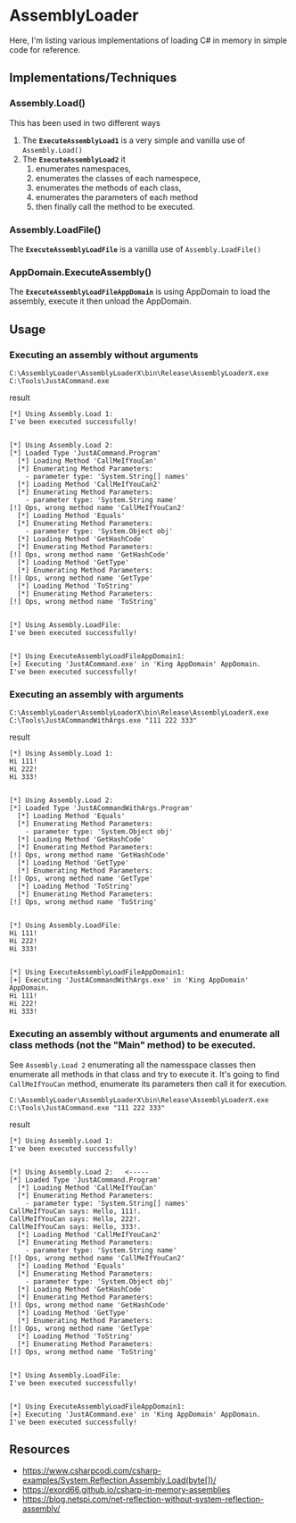 # AssemblyLoader
Here, I'm listing various implementations of loading C# in memory in simple code for reference.

## Implementations/Techniques 
### Assembly.Load()
This has been used in two different ways

1. The **`ExecuteAssemblyLoad1`** is a very simple and vanilla use of `Assembly.Load()`
2. The **`ExecuteAssemblyLoad2`** it 
   1. enumerates namespaces, 
   2. enumerates the classes of each namespece, 
   3. enumerates the methods of each class, 
   4. enumerates the parameters of each method 
   5. then finally call the method to be executed.

### Assembly.LoadFile()
The **`ExecuteAssemblyLoadFile`** is a vanilla use of `Assembly.LoadFile()`

### AppDomain.ExecuteAssembly()
The **`ExecuteAssemblyLoadFileAppDomain`** is using AppDomain to load the assembly, execute it then unload the AppDomain.


## Usage 

### Executing an assembly without arguments
```
C:\AssemblyLoader\AssemblyLoaderX\bin\Release\AssemblyLoaderX.exe C:\Tools\JustACommand.exe
```

result
```
[*] Using Assembly.Load 1:
I've been executed successfully!


[*] Using Assembly.Load 2:
[*] Loaded Type 'JustACommand.Program'
  [*] Loading Method 'CallMeIfYouCan'
  [*] Enumerating Method Parameters:
    - parameter type: 'System.String[] names'
  [*] Loading Method 'CallMeIfYouCan2'
  [*] Enumerating Method Parameters:
    - parameter type: 'System.String name'
[!] Ops, wrong method name 'CallMeIfYouCan2'
  [*] Loading Method 'Equals'
  [*] Enumerating Method Parameters:
    - parameter type: 'System.Object obj'
  [*] Loading Method 'GetHashCode'
  [*] Enumerating Method Parameters:
[!] Ops, wrong method name 'GetHashCode'
  [*] Loading Method 'GetType'
  [*] Enumerating Method Parameters:
[!] Ops, wrong method name 'GetType'
  [*] Loading Method 'ToString'
  [*] Enumerating Method Parameters:
[!] Ops, wrong method name 'ToString'


[*] Using Assembly.LoadFile:
I've been executed successfully!


[*] Using ExecuteAssemblyLoadFileAppDomain1:
[+] Executing 'JustACommand.exe' in 'King AppDomain' AppDomain.
I've been executed successfully!
```

### Executing an assembly with arguments
```
C:\AssemblyLoader\AssemblyLoaderX\bin\Release\AssemblyLoaderX.exe C:\Tools\JustACommandWithArgs.exe "111 222 333"
```
result
```
[*] Using Assembly.Load 1:
Hi 111!
Hi 222!
Hi 333!


[*] Using Assembly.Load 2:
[*] Loaded Type 'JustACommandWithArgs.Program'
  [*] Loading Method 'Equals'
  [*] Enumerating Method Parameters:
    - parameter type: 'System.Object obj'
  [*] Loading Method 'GetHashCode'
  [*] Enumerating Method Parameters:
[!] Ops, wrong method name 'GetHashCode'
  [*] Loading Method 'GetType'
  [*] Enumerating Method Parameters:
[!] Ops, wrong method name 'GetType'
  [*] Loading Method 'ToString'
  [*] Enumerating Method Parameters:
[!] Ops, wrong method name 'ToString'


[*] Using Assembly.LoadFile:
Hi 111!
Hi 222!
Hi 333!


[*] Using ExecuteAssemblyLoadFileAppDomain1:
[+] Executing 'JustACommandWithArgs.exe' in 'King AppDomain' AppDomain.
Hi 111!
Hi 222!
Hi 333!
```

### Executing an assembly without arguments and enumerate all class methods (not the "Main" method) to be executed.

See `Assembly.Load 2` enumerating all the namesspace classes then enumerate all methods in that class and try to execute it.
It's going to find `CallMeIfYouCan` method, enumerate its parameters then call it for execution.

```
C:\AssemblyLoader\AssemblyLoaderX\bin\Release\AssemblyLoaderX.exe C:\Tools\JustACommand.exe "111 222 333"
```
result
```
[*] Using Assembly.Load 1:
I've been executed successfully!


[*] Using Assembly.Load 2:   <-----
[*] Loaded Type 'JustACommand.Program'
  [*] Loading Method 'CallMeIfYouCan'
  [*] Enumerating Method Parameters:
    - parameter type: 'System.String[] names'
CallMeIfYouCan says: Hello, 111!.
CallMeIfYouCan says: Hello, 222!.
CallMeIfYouCan says: Hello, 333!.
  [*] Loading Method 'CallMeIfYouCan2'
  [*] Enumerating Method Parameters:
    - parameter type: 'System.String name'
[!] Ops, wrong method name 'CallMeIfYouCan2'
  [*] Loading Method 'Equals'
  [*] Enumerating Method Parameters:
    - parameter type: 'System.Object obj'
  [*] Loading Method 'GetHashCode'
  [*] Enumerating Method Parameters:
[!] Ops, wrong method name 'GetHashCode'
  [*] Loading Method 'GetType'
  [*] Enumerating Method Parameters:
[!] Ops, wrong method name 'GetType'
  [*] Loading Method 'ToString'
  [*] Enumerating Method Parameters:
[!] Ops, wrong method name 'ToString'


[*] Using Assembly.LoadFile:
I've been executed successfully!


[*] Using ExecuteAssemblyLoadFileAppDomain1:
[+] Executing 'JustACommand.exe' in 'King AppDomain' AppDomain.
I've been executed successfully!
```


## Resources
- https://www.csharpcodi.com/csharp-examples/System.Reflection.Assembly.Load(byte[])/
- https://exord66.github.io/csharp-in-memory-assemblies
- https://blog.netspi.com/net-reflection-without-system-reflection-assembly/

